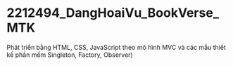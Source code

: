 # 2212494_DangHoaiVu_BookVerse_MTK
Phát triển bằng HTML, CSS, JavaScript theo mô hình MVC và các mẫu thiết kế phần mềm Singleton, Factory, Observer)
